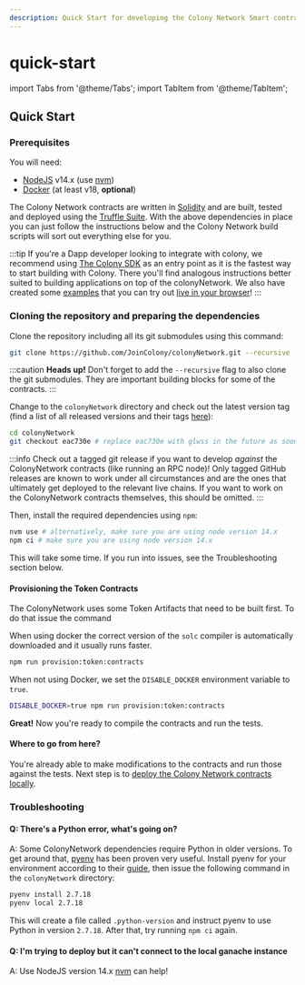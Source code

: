```yaml
---
description: Quick Start for developing the Colony Network Smart contracts
---
```


# quick-start

import Tabs from '@theme/Tabs'; import TabItem from '@theme/TabItem';

## Quick Start

### Prerequisites

You will need:

* [NodeJS](https://nodejs.org/en/) v14.x (use [nvm](https://github.com/nvm-sh/nvm))
* [Docker](https://docs.docker.com/get-docker/) (at least v18, **optional**)

The Colony Network contracts are written in [Solidity](https://soliditylang.org/) and are built, tested and deployed using the [Truffle Suite](https://trufflesuite.com/). With the above dependencies in place you can just follow the instructions below and the Colony Network build scripts will sort out everything else for you.

:::tip If you're a Dapp developer looking to integrate with colony, we recommend using [The Colony SDK](https://app.gitbook.com/o/-MTaEZ\_7xhxpButTDDNj/s/slSiNQHJDrgYgciBacVr/) as an entry point as it is the fastest way to start building with Colony. There you'll find analogous instructions better suited to building applications on top of the colonyNetwork. We also have created some [examples](https://github.com/JoinColony/colonySDK/tree/main/examples) that you can try out [live in your browser](https://joincolony.github.io/colonySDK/)! :::

### Cloning the repository and preparing the dependencies

Clone the repository including all its git submodules using this command:

```bash
git clone https://github.com/JoinColony/colonyNetwork.git --recursive
```

:::caution **Heads up!** Don't forget to add the `--recursive` flag to also clone the git submodules. They are important building blocks for some of the contracts. :::

Change to the `colonyNetwork` directory and check out the latest version tag (find a list of all released versions and their tags [here](https://github.com/JoinColony/colonyNetwork/releases)):

```bash
cd colonyNetwork
git checkout eac730e # replace eac730e with glwss in the future as soon as it's available
```

:::info Check out a tagged git release if you want to develop _against_ the ColonyNetwork contracts (like running an RPC node)! Only tagged GitHub releases are known to work under all circumstances and are the ones that ultimately get deployed to the relevant live chains. If you want to work on the ColonyNetwork contracts themselves, this should be omitted. :::

Then, install the required dependencies using `npm`:

```bash
nvm use # alternatively, make sure you are using node version 14.x
npm ci # make sure you are using node version 14.x
```

This will take some time. If you run into issues, see the Troubleshooting section below.

#### Provisioning the Token Contracts

The ColonyNetwork uses some Token Artifacts that need to be built first. To do that issue the command

When using docker the correct version of the `solc` compiler is automatically downloaded and it usually runs faster.

```bash
npm run provision:token:contracts
```

When not using Docker, we set the `DISABLE_DOCKER` environment variable to `true`.

```bash
DISABLE_DOCKER=true npm run provision:token:contracts
```

**Great!** Now you're ready to compile the contracts and run the tests.

#### Where to go from here?

You're already able to make modifications to the contracts and run those against the tests. Next step is to [deploy the Colony Network contracts locally](guides/deploying-colony-locally/).

### Troubleshooting

#### Q: There's a Python error, what's going on?

A: Some ColonyNetwork dependencies require Python in older versions. To get around that, [pyenv](https://github.com/pyenv/pyenv) has been proven very useful. Install pyenv for your environment according to their [guide](https://github.com/pyenv/pyenv#installation), then issue the following command in the `colonyNetwork` directory:

```bash
pyenv install 2.7.18
pyenv local 2.7.18
```

This will create a file called `.python-version` and instruct pyenv to use Python in version `2.7.18`. After that, try running `npm ci` again.

#### Q: I'm trying to deploy but it can't connect to the local ganache instance

A: Use NodeJS version 14.x [nvm](https://github.com/nvm-sh/nvm) can help!
